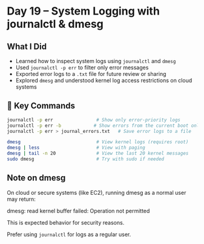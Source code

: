 # Day 19 – System Logging with journalctl & dmesg

##  What I Did
- Learned how to inspect system logs using `journalctl` and `dmesg`
- Used `journalctl -p err` to filter only error messages
- Exported error logs to a `.txt` file for future review or sharing
- Explored `dmesg` and understood kernel log access restrictions on cloud systems

## 🧠 Key Commands

```bash
journalctl -p err                # Show only error-priority logs
journalctl -p err -b            # Show errors from the current boot only
journalctl -p err > journal_errors.txt   # Save error logs to a file

dmesg                            # View kernel logs (requires root)
dmesg | less                     # View with paging
dmesg | tail -n 20               # View the last 20 kernel messages
sudo dmesg                       # Try with sudo if needed
```
 ## Note on dmesg
On cloud or secure systems (like EC2), running dmesg as a normal user may return:

dmesg: read kernel buffer failed: Operation not permitted

This is expected behavior for security reasons.

Prefer using `journalctl` for logs as a regular user.
